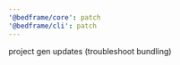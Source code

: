 ```yaml
---
'@bedframe/core': patch
'@bedframe/cli': patch
---
```


project gen updates (troubleshoot bundling)
